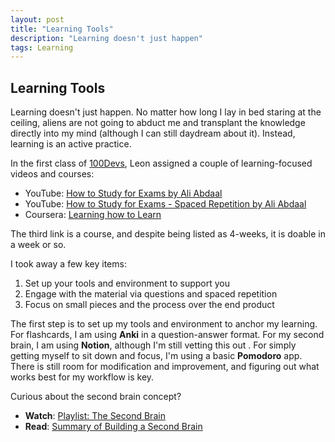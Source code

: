 ```yaml
---
layout: post
title: "Learning Tools"
description: "Learning doesn't just happen"
tags: Learning
---
```

## Learning Tools

Learning doesn't just happen. No matter how long I lay in bed staring at the ceiling, aliens are not going to abduct me and transplant the knowledge directly into my mind (although I can still daydream about it). Instead, learning is an active practice.

In the first class of [100Devs](https://leonnoel.com/100devs/), Leon assigned a couple of learning-focused videos and courses:
* YouTube: [How to Study for Exams by Ali Abdaal](https://www.youtube.com/watch?v=ukLnPbIffxE)
* YouTube: [How to Study for Exams - Spaced Repetition by Ali Abdaal](https://www.youtube.com/watch?v=Z-zNHHpXoMM)
* Coursera: [Learning how to Learn](https://www.coursera.org/learn/learning-how-to-learn/home/welcome)

The third link is a course, and despite being listed as 4-weeks, it is doable in a week or so. 

I took away a few key items:
1. Set up your tools and environment to support you
2. Engage with the material via questions and spaced repetition
3. Focus on small pieces and the process over the end product

The first step is to set up my tools and environment to anchor my learning. For flashcards, I am using **Anki** in a question-answer format. For my second brain, I am using **Notion**, although I'm still vetting this out . For simply getting myself to sit down and focus, I'm using a basic **Pomodoro** app. There is still room for modification and improvement, and figuring out what works best for my workflow is key. 

Curious about the second brain concept?
* **Watch**: [Playlist: The Second Brain](https://youtu.be/OP3dA2GcAh8)
* **Read**: [Summary of Building a Second Brain](https://fortelabs.co/blog/basboverview/)